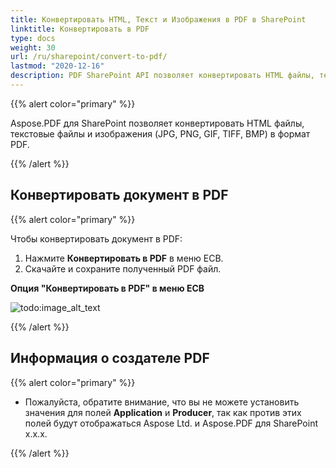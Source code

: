 ```yaml
---
title: Конвертировать HTML, Текст и Изображения в PDF в SharePoint
linktitle: Конвертировать в PDF
type: docs
weight: 30
url: /ru/sharepoint/convert-to-pdf/
lastmod: "2020-12-16"
description: PDF SharePoint API позволяет конвертировать HTML файлы, текстовые файлы и изображения (JPG, PNG, GIF, TIFF, BMP) в формат PDF.
---
```


{{% alert color="primary" %}}

Aspose.PDF для SharePoint позволяет конвертировать HTML файлы, текстовые файлы и изображения (JPG, PNG, GIF, TIFF, BMP) в формат PDF.

{{% /alert %}}


## **Конвертировать документ в PDF**

{{% alert color="primary" %}}

Чтобы конвертировать документ в PDF:

1. Нажмите **Конвертировать в PDF** в меню ECB.
2. Скачайте и сохраните полученный PDF файл.

**Опция "Конвертировать в PDF" в меню ECB**

![todo:image_alt_text](convert-to-pdf_1.jpg)

{{% /alert %}}

## **Информация о создателе PDF**

{{% alert color="primary" %}}

- Пожалуйста, обратите внимание, что вы не можете установить значения для полей **Application** и **Producer**, так как против этих полей будут отображаться Aspose Ltd. и Aspose.PDF для SharePoint x.x.x.

{{% /alert %}}